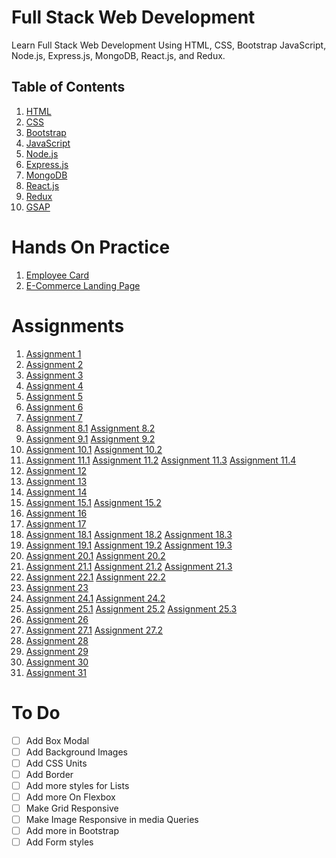 # Full Stack Web Development
Learn Full Stack Web Development Using HTML, CSS, Bootstrap JavaScript, Node.js, Express.js, MongoDB, React.js, and Redux.

## Table of Contents
1. [HTML](01-HTML/README.md)
2. [CSS](02-CSS/README.md)
3. [Bootstrap](03-Bootstrap/README.md)
4. [JavaScript](04-JavaScript/README.md)
5. [Node.js](#nodejs)
6. [Express.js](#expressjs)
7. [MongoDB](#mongodb)
8. [React.js](#reactjs)
9. [Redux](#redux) 
10. [GSAP](GSAP/README.md)

 
# Hands On Practice
1. [Employee Card](https://vigneshvaranasi.github.io/FSWD/Hands-On-Practice/01-Employee%20Card/)
2. [E-Commerce Landing Page](https://vigneshvaranasi.github.io/FSWD/Hands-On-Practice/02-E-Commerce/)

# Assignments
1. [Assignment 1](https://vigneshvaranasi.github.io/FSWD/Assignments/01-Session/01-Assignment)
2. [Assignment 2](https://vigneshvaranasi.github.io/FSWD/Assignments/01-Session/02-Assignment)
3. [Assignment 3](https://vigneshvaranasi.github.io/FSWD/Assignments/01-Session/03-Assignment)
4. [Assignment 4](https://vigneshvaranasi.github.io/FSWD/Assignments/02-Session/04-1-Assignment)
5. [Assignment 5](https://vigneshvaranasi.github.io/FSWD/Assignments/02-Session/05-1-Assignment)
6. [Assignment 6](https://vigneshvaranasi.github.io/FSWD/Assignments/02-Session/06-Assignment)
7. [Assignment 7](https://vigneshvaranasi.github.io/FSWD/Assignments/03-Session/07-Assignment)
8. [Assignment 8.1](https://vigneshvaranasi.github.io/FSWD/Assignments/03-Session/08-1-Assignment)
[Assignment 8.2](https://vigneshvaranasi.github.io/FSWD/Assignments/03-Session/08-2-Assignment)
9. [Assignment 9.1](https://vigneshvaranasi.github.io/FSWD/Assignments/03-Session/09-1-Assignment)
[Assignment 9.2](https://vigneshvaranasi.github.io/FSWD/Assignments/03-Session/09-2-Assignment)
10. [Assignment 10.1](https://vigneshvaranasi.github.io/FSWD/Assignments/04-Session/10-1-Assignment)
[Assignment 10.2](https://vigneshvaranasi.github.io/FSWD/Assignments/04-Session/10-2-Assignment)
11. [Assignment 11.1](https://vigneshvaranasi.github.io/FSWD/Assignments/04-Session/11-1-Assignment)
[Assignment 11.2](https://vigneshvaranasi.github.io/FSWD/Assignments/04-Session/11-2-Assignment)
[Assignment 11.3](https://vigneshvaranasi.github.io/FSWD/Assignments/04-Session/11-3-Assignment)
[Assignment 11.4](https://vigneshvaranasi.github.io/FSWD/Assignments/04-Session/11-4-Assignment)
12. [Assignment 12](https://vigneshvaranasi.github.io/FSWD/Assignments/05-Session/12-Assignment)
13. [Assignment 13](https://vigneshvaranasi.github.io/FSWD/Assignments/05-Session/13-Assignment)
14. [Assignment 14](https://vigneshvaranasi.github.io/FSWD/Assignments/05-Session/14-Assignment)
15. [Assignment 15.1](https://vigneshvaranasi.github.io/FSWD/Assignments/05-Session/15-1-Assignment)
[Assignment 15.2](https://vigneshvaranasi.github.io/FSWD/Assignments/05-Session/15-2-Assignment)
16. [Assignment 16](https://vigneshvaranasi.github.io/FSWD/Assignments/05-Session/16-Assignment)
17. [Assignment 17](https://vigneshvaranasi.github.io/FSWD/Assignments/05-Session/17-Assignment)
18. [Assignment 18.1](https://vigneshvaranasi.github.io/FSWD/Assignments/06-Session/18-Assignments/18-1-Assignment)
[Assignment 18.2](https://vigneshvaranasi.github.io/FSWD/Assignments/06-Session/18-Assignments/18-2-Assignment)
[Assignment 18.3](https://vigneshvaranasi.github.io/FSWD/Assignments/06-Session/18-Assignments/18-3-Assignment)
19. [Assignment 19.1](https://vigneshvaranasi.github.io/FSWD/Assignments/06-Session/19-Assignments/19-1-Assignment)
[Assignment 19.2](https://vigneshvaranasi.github.io/FSWD/Assignments/06-Session/19-Assignments/19-2-Assignment)
[Assignment 19.3](https://vigneshvaranasi.github.io/FSWD/Assignments/06-Session/19-Assignments/19-3-Assignment)
20. [Assignment 20.1](https://vigneshvaranasi.github.io/FSWD/Assignments/06-Session/20-Assignments/20-1-Assignment)
[Assignment 20.2](https://vigneshvaranasi.github.io/FSWD/Assignments/06-Session/20-Assignments/20-2-Assignment)
21. [Assignment 21.1](https://vigneshvaranasi.github.io/FSWD/Assignments/06-Session/21-Assignments/21-1-Assignment)
[Assignment 21.2](https://vigneshvaranasi.github.io/FSWD/Assignments/06-Session/21-Assignments/21-2-Assignment)
[Assignment 21.3](https://vigneshvaranasi.github.io/FSWD/Assignments/06-Session/21-Assignments/21-3-Assignment)
22. [Assignment 22.1](https://vigneshvaranasi.github.io/FSWD/Assignments/07-Session/22-1-Assignment)
[Assignment 22.2](https://vigneshvaranasi.github.io/FSWD/Assignments/07-Session/22-2-Assignment)
23. [Assignment 23](https://vigneshvaranasi.github.io/FSWD/Assignments/07-Session/23-Assignment)
24. [Assignment 24.1](https://vigneshvaranasi.github.io/FSWD/Assignments/07-Session/24-1-Assignment)
[Assignment 24.2](https://vigneshvaranasi.github.io/FSWD/Assignments/07-Session/24-2-Assignment)
25. [Assignment 25.1](https://vigneshvaranasi.github.io/FSWD/Assignments/08-Session/25-1-Assignment)
[Assignment 25.2](https://vigneshvaranasi.github.io/FSWD/Assignments/08-Session/25-2-Assignment)
[Assignment 25.3](https://vigneshvaranasi.github.io/FSWD/Assignments/08-Session/25-3-Assignment)
26. [Assignment 26](https://assignment-26.netlify.app/)
27. [Assignment 27.1](https://assignment-27-1.netlify.app/)
[Assignment 27.2](https://assignment-27-2.netlify.app/)
28. [Assignment 28](https://assignment-28.netlify.app/)
29. [Assignment 29](https://assignment-29.netlify.app/)
30. [Assignment 30](https://assignment-30.netlify.app/)
31. [Assignment 31](https://31-assignment.netlify.app/)
# To Do
- [ ] Add Box Modal
- [ ] Add Background Images
- [ ] Add CSS Units
- [ ] Add Border
- [ ] Add more styles for Lists
- [ ] Add more On Flexbox
- [ ] Make Grid Responsive
- [ ] Make Image Responsive in media Queries
- [ ] Add more in Bootstrap
- [ ] Add Form styles 